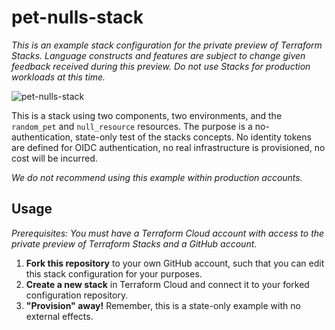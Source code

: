 # pet-nulls-stack

_This is an example stack configuration for the private preview of Terraform Stacks. Language
constructs and features are subject to change given feedback received during this preview. Do not
use Stacks for production workloads at this time._

![pet-nulls-stack](https://github.com/hashicorp/pet-nulls-stack/assets/2430490/5c0d2c31-683f-4dec-a3f4-2c9ff18aeef3)

This is a stack using two components, two environments, and the `random_pet` and `null_resource`
resources. The purpose is a no-authentication, state-only test of the stacks concepts. No identity
tokens are defined for OIDC authentication, no real infrastructure is provisioned, no cost will be
incurred.

_We do not recommend using this example within production accounts._

## Usage
 
_Prerequisites: You must have a Terraform Cloud account with access to the private preview of
Terraform Stacks and a GitHub account._

1. **Fork this repository** to your own GitHub account, such that you can edit this stack configuration
   for your purposes.
2. **Create a new stack** in Terraform Cloud and connect it to your forked configuration repository.
3. **"Provision" away!** Remember, this is a state-only example with no external effects.
